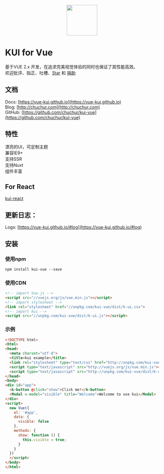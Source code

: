 <p align="center">
    <a href="https://vue-kui.github.io">
        <img width="100" src="https://vue-kui.github.io/img/logo.svg">
    </a>
</p>

# KUI for Vue   

基于VUE 2.x 开发，在追求完美视觉体验的同时也保证了其性能高效。  
欢迎批评、指正、吐槽、[Star](https://github.com/chuchur/kui-vue) 和 [捐助](https://vue-kui.github.io/#sponsor)   

## 文档
Docs:  [https://vue-kui.github.io](https://vue-kui.github.io)   
Blog:  [http://chuchur.com](http://chuchur.com)   
GitHub: [https://github.com/chuchur/kui-vue](https://github.com/chuchur/kui-vue)
## 特性   
漂亮的UI，可定制主题   
兼容IE9+   
支持SSR   
支持Nuxt   
组件丰富   

## For React
[kui-react](https://react-kui.github.io)

## 更新日志：

Logs: [https://vue-kui.github.io/#log](https://vue-kui.github.io/#log)

## 安装   

### 使用npm
```xml
npm install kui-vue --save
```

### 使用CDN   
```html
<!-- import Vue.js -->
<script src="//vuejs.org/js/vue.min.js"></script>
<!-- import stylesheet -->
<link rel="stylesheet" href="//unpkg.com/kui-vue/dist/k-ui.css">
<!-- import kui -->
<script src="//unpkg.com/kui-vue/dist/k-ui.js"></script>
```

### 示例

```html
<!DOCTYPE html>
<html>
<head>
  <meta charset="utf-8">
  <title>kui example</title>
  <link rel="stylesheet" type="text/css" href="http://unpkg.com/kui-vue/dist/k-ui.css">
  <script type="text/javascript" src="http://vuejs.org/js/vue.min.js"></script>
  <script type="text/javascript" src="http://unpkg.com/kui-vue/dist/k-ui.js"></script>
</head>
<body>
<div id="app">
  <k-button @click="show">Click me!</k-button>
  <Modal v-model="visible" title="Welcome">Welcome to use kui</Modal>
</div>
<script>
  new Vue({
    el: '#app',
    data: {
      visible: false
    },
    methods: {
      show: function () {
        this.visible = true;
      }
    }
  })
  </script>
</body>
</html>
```
